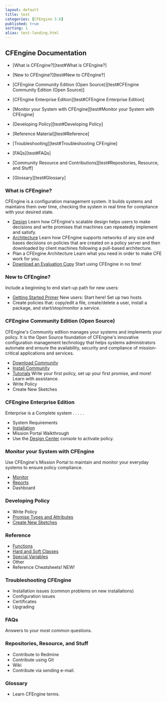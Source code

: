 ```yaml
---
layout: default
title: test
categories: [CFEngine 3.6]
published: true
sorting: 1
alias: test-landing.html
---
```



## CFEngine Documentation

* [What is CFEngine?][test#What is CFEngine?]

* [New to CFEngine?][test#New to CFEngine?]

* [CFEngine Community Edition (Open Source)][test#CFEngine Community Edition (Open Source)]

* [CFEngine Enterprise Edition][test#CFEngine Enterprise Edition]

* [Monitor your System with CFEngine][test#Monitor your System with CFEngine]

* [Developing Policy][test#Developing Policy]

* [Reference Material][test#Reference]

* [Troubleshooting][test#Troubleshooting CFEngine]

* [FAQs][test#FAQs]

* [Community Resource and Contributions][test#Repositories, Resource, and Stuff]

* [Glossary][test#Glossary]

### What is CFEngine?

CFEngine is a configuration management system. It builds systems and maintains them over time, checking the system in real time for compliance with your desired state.

* [Design](manuals-design.html) Learn how CFEngine's scalable design helps users to make decisions and write promises that machines can repeatedly implement and satisfy.
* [Architecture](manuals-architecture.html) Learn how CFEngine supports networks of any size and bases decisions on policies that are created on a policy server and then downloaded by client machines following a pull-based architecture.
* Plan a CFEngine Architecture Learn what you need in order to make CFE work for you.
* [Download an Evaluation Copy](https://cfengine.com/evaluate-enterprise) Start using CFEngine in no time!

### New to CFEngine?

Include a beginning to end start-up path for new users:

* [Getting Started Primer](new-users.html) New users: Start here! Set up two hosts
* Create policies that: copy/edit a file, create/delete a user, install a package, and start/stop/monitor a service.

### CFEngine Community Edition (Open Source)

CFEngine's Community edition manages your systems and implements your policy. It is the 
Open Source foundation of CFEngine's innovative configuration management technology that 
helps systems administrators automate and ensure the availability, security and compliance 
of mission-critical applications and services. 

* [Download Community](https://cfengine.com/inside/myspace)
* [Install Community](getting-started-installation-installing-community.html)
* [Tutorials](examples-tutorials.html) Write your first policy, set up your first promise, and more! Learn with assistance.
* Write Policy
* Create New Sketches

### CFEngine Enterprise Edition

Enterprise is a Complete system . . . . .

* System Requirements
* [Installation](getting-started-installation.html)
* Mission Portal Walkthrough
* Use the [Design Center](manuals-design-center.html) console to activate policy.   

### Monitor your System with CFEngine

Use CFEngine's Mission Portal to maintain and monitor your everyday systems to ensure policy compliance.

* [Monitor](https://cfengine.com/archive/manuals/st-monitoring)
* [Reports](https://cfengine.com/archive/manuals/st-reporting)
* Dashboard

### Developing Policy

* Write Policy
* [Promise Types and Attributes](reference-promise-types.html)
* [Create New Sketches](reference-design-center-sketch-structure.html)

### Reference

* [Functions](reference-functions.html)
* [Hard and Soft Classes](reference-classes.html)
* [Special Variables](reference-special-variables.html)
* Other
* Reference Cheatsheets!   NEW!

### Troubleshooting CFEngine

* Installation issues (common problems on new installations)
* Configuration issues
* Certificates
* Upgrading

### FAQs
Answers to your most common questions.

### Repositories, Resource, and Stuff

* Contribute to Redmine
* Contribute using Git
* Wiki
* Contribute via sending e-mail.

### Glossary

* Learn CFEngine terms.
